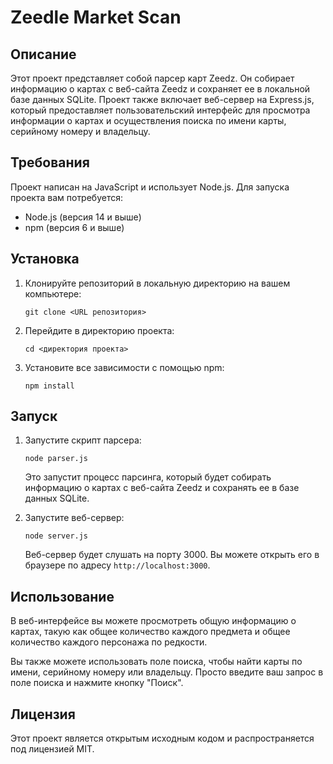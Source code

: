 # Zeedle Market Scan

## Описание

Этот проект представляет собой парсер карт Zeedz. Он собирает информацию о картах с веб-сайта Zeedz и сохраняет ее в локальной базе данных SQLite. Проект также включает веб-сервер на Express.js, который предоставляет пользовательский интерфейс для просмотра информации о картах и осуществления поиска по имени карты, серийному номеру и владельцу.

## Требования

Проект написан на JavaScript и использует Node.js. Для запуска проекта вам потребуется:

- Node.js (версия 14 и выше)
- npm (версия 6 и выше)

## Установка

1. Клонируйте репозиторий в локальную директорию на вашем компьютере:

   ```
   git clone <URL репозитория>
   ```

2. Перейдите в директорию проекта:

   ```
   cd <директория проекта>
   ```

3. Установите все зависимости с помощью npm:

   ```
   npm install
   ```

## Запуск

1. Запустите скрипт парсера:

   ```
   node parser.js
   ```

   Это запустит процесс парсинга, который будет собирать информацию о картах с веб-сайта Zeedz и сохранять ее в базе данных SQLite.

2. Запустите веб-сервер:

   ```
   node server.js
   ```

   Веб-сервер будет слушать на порту 3000. Вы можете открыть его в браузере по адресу `http://localhost:3000`.

## Использование

В веб-интерфейсе вы можете просмотреть общую информацию о картах, такую как общее количество каждого предмета и общее количество каждого персонажа по редкости.

Вы также можете использовать поле поиска, чтобы найти карты по имени, серийному номеру или владельцу. Просто введите ваш запрос в поле поиска и нажмите кнопку "Поиск".

## Лицензия

Этот проект является открытым исходным кодом и распространяется под лицензией MIT.
